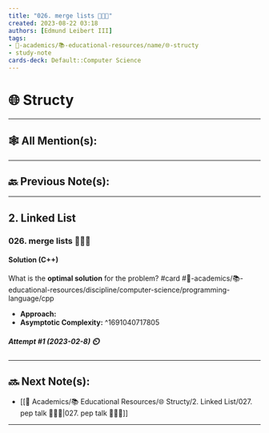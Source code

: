 ```yaml
---
title: "026. merge lists 👨🏽‍💻"
created: 2023-08-22 03:18 
authors: [Edmund Leibert III]
tags: 
- 🔴-academics/📚-educational-resources/name/🌐-structy
- study-note
cards-deck: Default::Computer Science
---
```


# 🌐 Structy

---

## 🕸️ All Mention(s): 

---

## 🔙 Previous Note(s):

---

## 2. Linked List

### **026. merge lists 👨🏽‍💻**

#### Solution (C++)

What is the **optimal solution** for the problem? 
#card #🔴-academics/📚-educational-resources/discipline/computer-science/programming-language/cpp
 - **Approach:**
- **Asymptotic Complexity:**
^1691040717805

##### **Attempt #1 (2023-02-8) ⏲️**


---

## 🔜 Next Note(s):
- [[🔴 Academics/📚 Educational Resources/🌐 Structy/2. Linked List/027. pep talk 👨🏻‍🏫|027. pep talk 👨🏻‍🏫]]

---

